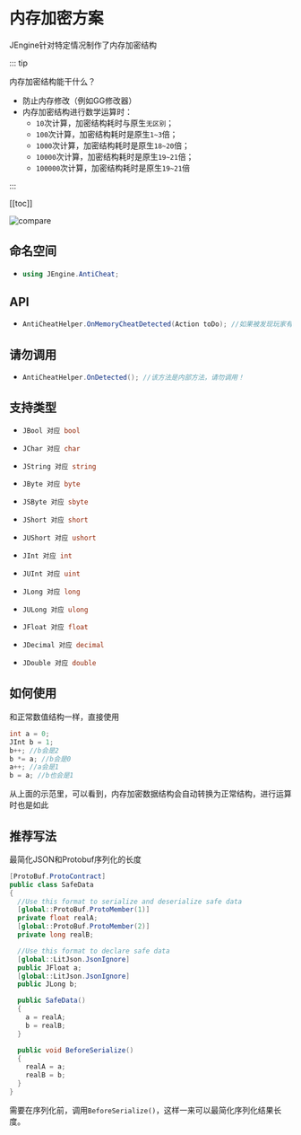 # 内存加密方案

JEngine针对特定情况制作了内存加密结构

::: tip

内存加密结构能干什么？

- 防止内存修改（例如GG修改器）
- 内存加密结构进行数学运算时：
  - ```10```次计算，加密结构耗时与原生```无区别```；
  - ```100```次计算，加密结构耗时是原生```1~3```倍；
  - ```1000```次计算，加密结构耗时是原生```18~20```倍；
  - ```10000```次计算，加密结构耗时是原生```19~21```倍；
  - ```100000```次计算，加密结构耗时是原生```19~21```倍

:::



[[toc]]



![compare](https://s1.ax1x.com/2020/10/01/0M6fMV.png)

## 命名空间

- ```csharp
  using JEngine.AntiCheat;
  ```

## API

- ```csharp
  AntiCheatHelper.OnMemoryCheatDetected(Action toDo); //如果被发现玩家有修改内存，执行toDo
  ```

## 请勿调用

- ```csharp
  AntiCheatHelper.OnDetected(); //该方法是内部方法，请勿调用！
  ```

## 支持类型

- ```csharp
  JBool 对应 bool
  ```

- ```csharp
  JChar 对应 char
  ```

- ```csharp
  JString 对应 string
  ```

- ```csharp
  JByte 对应 byte
  ```

- ```csharp
  JSByte 对应 sbyte
  ```

- ```csharp
  JShort 对应 short
  ```

- ```csharp
  JUShort 对应 ushort
  ```

- ```csharp
  JInt 对应 int
  ```

- ```csharp
  JUInt 对应 uint
  ```

- ```csharp
  JLong 对应 long
  ```

- ```csharp
  JULong 对应 ulong
  ```

- ```csharp
  JFloat 对应 float
  ```

- ```csharp
  JDecimal 对应 decimal
  ```

- ```csharp
  JDouble 对应 double
  ```

## 如何使用

和正常数值结构一样，直接使用

```csharp
int a = 0;
JInt b = 1;
b++; //b会是2
b *= a; //b会是0
a++; //a会是1
b = a; //b也会是1
```

从上面的示范里，可以看到，内存加密数据结构会自动转换为正常结构，进行运算时也是如此


## 推荐写法

最简化JSON和Protobuf序列化的长度

```csharp
[ProtoBuf.ProtoContract]
public class SafeData
{
  //Use this format to serialize and deserialize safe data
  [global::ProtoBuf.ProtoMember(1)]
  private float realA;
  [global::ProtoBuf.ProtoMember(2)]
  private long realB;

  //Use this format to declare safe data
  [global::LitJson.JsonIgnore]
  public JFloat a;
  [global::LitJson.JsonIgnore]
  public JLong b;

  public SafeData()
  {
    a = realA;
    b = realB;
  }

  public void BeforeSerialize()
  {
    realA = a;
    realB = b;
  }
}
```

需要在序列化前，调用```BeforeSerialize()```，这样一来可以最简化序列化结果长度。

